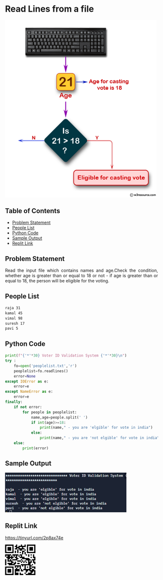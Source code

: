 # Read Lines from a file

<img src="./img/vote_img.png" style="width:500px;" class="center"/>

## Table of Contents

- [Problem Statement](#problem-statement)
- [People List](#people-list)
- [Python Code](#python-code)
- [Sample Output](#Sample-Output)
- [Replit Link](#replit-link)



## Problem Statement

<div align="justify"> <p>  Read the input file which contains names and age.Check the condition, whether age is greater than or equal to 18 or not - if age is greater than or equal to 18, the person will be eligible for the voting.  </div></p>

## People List
```txt
raja 31
kamal 45
vimal 98
suresh 17
pavi 5
```



## Python Code

```python
print(f"{'*'*30} Voter ID Validation System {'*'*30}\n")
try :
    fo=open('peoplelist.txt','r')
    peoplelist=fo.readlines()
    error=None
except IOError as e:
    error=e
except NameError as e:
    error=e
finally:
    if not error:
        for people in peoplelist:
            name,age=people.split(' ')
            if int(age)>=18:
                print(name," - you are 'elgible' for vote in india")
            else:
                print(name," - you are 'not elgible' for vote in india")
    else:
        print(error)

```


## Sample Output
<img src="./img/vote.PNG" style="width:400px;" class="center"/>

## Replit Link
https://tinyurl.com/2p8ax74e

<img src="./img/vote_replit.png" style="width:100px;"/>


